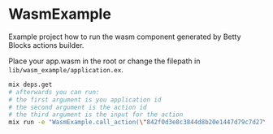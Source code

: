 # WasmExample

Example project how to run the wasm component generated by Betty Blocks actions builder.

Place your app.wasm in the root or change the filepath in `lib/wasm_example/application.ex`.

```sh
mix deps.get
# afterwards you can run:
# the first argument is you application id
# the second argument is the action id
# the third argument is the input for the action
mix run -e "WasmExample.call_action(\"842f0d3e8c3844d8b20e1447d79c7d27\", \"e6a39373a8c840c88a4a530cf7da6370\", %{}) |> IO.inspect"
```
